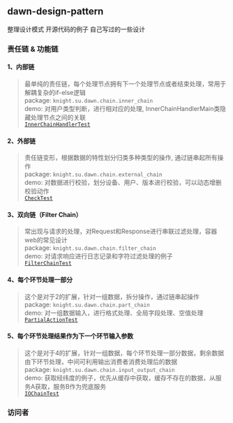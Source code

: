 ## dawn-design-pattern
整理设计模式 开源代码的例子 自己写过的一些设计


### 责任链 & 功能链
#### 1、内部链 
  > 最单纯的责任链，每个处理节点拥有下一个处理节点或者结束处理，常用于解耦复杂的if-else逻辑  
  > package: `knight.su.dawn.chain.inner_chain`  
  > demo: 对用户类型判断，进行相对应的处理, InnerChainHandlerMain类隐藏处理节点之间的关联  
  > [`InnerChainHandlerTest`](https://github.com/knightdawn/dawn-design-pattern/tree/master/src/main/java/knight/su/dawn/chain/inner_chain/InnerChainHandlerTest.java)  
  
#### 2、外部链
  > 责任链变形，根据数据的特性划分归类多种类型的操作, 通过链串起所有操作  
  > package: `knight.su.dawn.chain.external_chain`  
  > demo: 对数据进行校验，划分设备、用户、版本进行校验，可以动态增删校验动作  
  > [`CheckTest`](https://github.com/knightdawn/dawn-design-pattern/tree/master/src/main/java/knight/su/dawn/chain/external_chain/CheckTest.java)  
  
#### 3、双向链（Filter Chain）  
  > 常出现与请求的处理，对Request和Response进行串联过滤处理，容器web的常见设计   
  > package: `knight.su.dawn.chain.filter_chain`  
  > demo: 对请求响应进行日志记录和字符过滤处理的例子  
  > [`FilterChainTest`](https://github.com/knightdawn/dawn-design-pattern/tree/master/src/main/java/knight/su/dawn/chain/filter_chain/FilterChainTest.java)  
  
#### 4、每个环节处理一部分
  > 这个是对于2的扩展，针对一组数据，拆分操作，通过链串起操作  
  > package: `knight.su.dawn.chain.part_chain`  
  > demo: 对一组数据输入，进行格式处理、全局字段处理、空值处理  
  > [`PartialActionTest`](https://github.com/knightdawn/dawn-design-pattern/tree/master/src/main/java/knight/su/dawn/chain/part_chain/PartialActionTest.java) 
   
#### 5、每个环节处理结果作为下一个环节输入参数
  > 这个是对于4的扩展，针对一组数据，每个环节处理一部分数据，剩余数据由下环节处理，中间可利用输出消费者消费处理后的数据  
  > package: `knight.su.dawn.chain.input_output_chain`  
  > demo: 获取经纬度的例子，优先从缓存中获取，缓存不存在的数据，从服务A获取，服务B作为兜底服务  
  > [`IOChainTest`](https://github.com/knightdawn/dawn-design-pattern/tree/master/src/main/java/knight/su/dawn/chain/input_output_chain/IOChainTest.java)  

### 访问者

